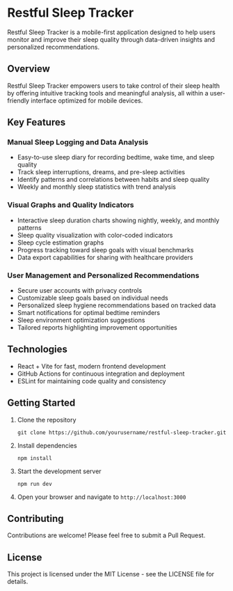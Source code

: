 # Restful Sleep Tracker

Restful Sleep Tracker is a mobile-first application designed to help users monitor and improve their sleep quality through data-driven insights and personalized recommendations.

## Overview

Restful Sleep Tracker empowers users to take control of their sleep health by offering intuitive tracking tools and meaningful analysis, all within a user-friendly interface optimized for mobile devices.

## Key Features

### Manual Sleep Logging and Data Analysis
- Easy-to-use sleep diary for recording bedtime, wake time, and sleep quality
- Track sleep interruptions, dreams, and pre-sleep activities
- Identify patterns and correlations between habits and sleep quality
- Weekly and monthly sleep statistics with trend analysis

### Visual Graphs and Quality Indicators
- Interactive sleep duration charts showing nightly, weekly, and monthly patterns
- Sleep quality visualization with color-coded indicators
- Sleep cycle estimation graphs
- Progress tracking toward sleep goals with visual benchmarks
- Data export capabilities for sharing with healthcare providers

### User Management and Personalized Recommendations
- Secure user accounts with privacy controls
- Customizable sleep goals based on individual needs
- Personalized sleep hygiene recommendations based on tracked data
- Smart notifications for optimal bedtime reminders
- Sleep environment optimization suggestions
- Tailored reports highlighting improvement opportunities

## Technologies

- React + Vite for fast, modern frontend development
- GitHub Actions for continuous integration and deployment
- ESLint for maintaining code quality and consistency

## Getting Started

1. Clone the repository
   ```
   git clone https://github.com/yourusername/restful-sleep-tracker.git
   ```

2. Install dependencies
   ```
   npm install
   ```

3. Start the development server
   ```
   npm run dev
   ```

4. Open your browser and navigate to `http://localhost:3000`

## Contributing

Contributions are welcome! Please feel free to submit a Pull Request.

## License

This project is licensed under the MIT License - see the LICENSE file for details.
